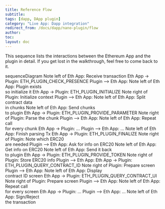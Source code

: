 ```yaml
---
title: Reference Flow
subtitle:
tags: [dapp, DApp plugin]
category: "Live App: Dapp integration"
redirect_from: /docs/dapp/nano-plugin/flow
author:
toc:
layout: doc
---
```


This sequence lists the interactions between the Ethereum App and the plugin in detail. If you get lost in the walkthrough, feel free to come back to it.

<div class="mermaid"> 
sequenceDiagram 
    Note left of Eth App: Receive transaction 
    Eth App -> Plugin: ETH_PLUGIN_CHECK_PRESENCE 
    Plugin --> Eth App: 
    Note left of Eth App: Plugin exists<br>so initialize it 
    Eth App -> Plugin: ETH_PLUGIN_INITIALIZE 
    Note right of Plugin: Initialize context 
    Plugin --> Eth App: 
    Note left of Eth App: Split contract data<br>in chunks 
    Note left of Eth App: Send chunks<br>to plugin 
    Eth App -> Plugin: ETH_PLUGIN_PROVIDE_PARAMETER 
    Note right of Plugin: Parse the chunk 
    Plugin --> Eth App: 
    Note left of Eth App: Repeat call<br>for every chunk 
    Eth App -> Plugin: ... 
    Plugin --> Eth App: ... 
    Note left of Eth App: Finish parsing Tx 
    Eth App -> Plugin: ETH_PLUGIN_FINALIZE 
    Note right of Plugin: Note which ERC20<br>are needed 
    Plugin --> Eth App: Ask for info on ERC20 
    Note left of Eth App: Get info on ERC20 
    Note left of Eth App: Send it back<br>to plugin 
    Eth App -> Plugin: ETH_PLUGIN_PROVIDE_TOKEN 
    Note right of Plugin: Store ERC20 info 
    Plugin --> Eth App: 
    Eth App -> Plugin: ETH_PLUGIN_QUERY_CONTRACT_ID 
    Note right of Plugin: Prepare screen 
    Plugin --> Eth App: 
    Note left of Eth App: Display<br>contract ID screen 
    Eth App -> Plugin: ETH_PLUGIN_QUERY_CONTRACT_UI 
    Note right of Plugin: Prepare screen 
    Plugin --> Eth App: 
    Note left of Eth App: Repeat call<br>for every screen 
    Eth App -> Plugin: ... 
    Plugin --> Eth App: ... 
    Note left of Eth App: Sign/Reject<br>the transaction 
</div> 
<script async src="https://unpkg.com/mermaid@8.2.3/dist/mermaid.min.js"></script> 


